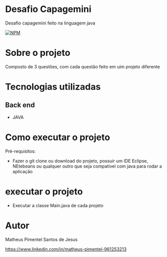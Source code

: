 # Desafio Capagemini

Desafio capagemini feito na linguagem java

[![NPM](https://img.shields.io/npm/l/react)](https://github.com/Matheusp007-226/IMC_JS/blob/main/LICENSE) 

# Sobre o projeto

Composto de 3 questões, com cada questão feito em uim projeto diferente

# Tecnologias utilizadas
## Back end
- JAVA

# Como executar o projeto

Pré-requisitos: 
* Fazer o git clone ou download do projeto, possuir um IDE Eclipse, NEtebeans ou qualquer outro que seja compatível com java para rodar a aplicação

# executar o projeto
* Executar a classe Main.java de cada projeto

# Autor

Matheus Pimentel Santos de Jesus

https://www.linkedin.com/in/matheus-pimentel-961253213

